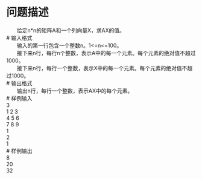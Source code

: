 <div id="pcont1" style="margin-top:20px; display:block;">

# 问题描述

<div class="pdcont">　　给定n*n的矩阵A和一个列向量X，求AX的值。</div>
# 输入格式

<div class="pdcont">　　输入的第一行包含一个整数n。1&lt;=n&lt;=100。<br/>
　　接下来n行，每行n个整数，表示A中的每一个元素。每个元素的绝对值不超过1000。<br/>
　　接下来n行，每行一个整数，表示X中的每一个元素。每个元素的绝对值不超过1000。</div>
# 输出格式

<div class="pdcont">　　输出n行，每行一个整数，表示AX中的每个元素。</div>
# 样例输入

<div class="pddata">3<br/>
1 2 3<br/>
4 5 6<br/>
7 8 9<br/>
1<br/>
2<br/>
1</div>
# 样例输出

<div class="pddata">8<br/>
20<br/>
32</div>

</div>